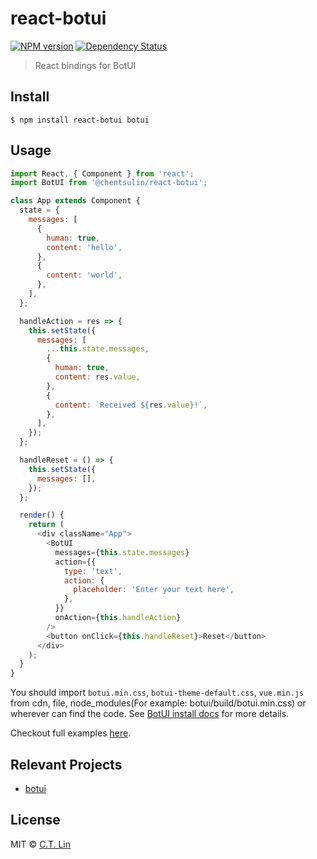 # react-botui

[![NPM version][npm-image]][npm-url]
[![Dependency Status][david_img]][david_site]

> React bindings for BotUI

## Install

```
$ npm install react-botui botui
```

## Usage

```js
import React, { Component } from 'react';
import BotUI from '@chentsulin/react-botui';

class App extends Component {
  state = {
    messages: [
      {
        human: true,
        content: 'hello',
      },
      {
        content: 'world',
      },
    ],
  };

  handleAction = res => {
    this.setState({
      messages: [
        ...this.state.messages,
        {
          human: true,
          content: res.value,
        },
        {
          content: `Received ${res.value}!`,
        },
      ],
    });
  };

  handleReset = () => {
    this.setState({
      messages: [],
    });
  };

  render() {
    return (
      <div className="App">
        <BotUI
          messages={this.state.messages}
          action={{
            type: 'text',
            action: {
              placeholder: 'Enter your text here',
            },
          }}
          onAction={this.handleAction}
        />
        <button onClick={this.handleReset}>Reset</button>
      </div>
    );
  }
}
```

You should import `botui.min.css`, `botui-theme-default.css`, `vue.min.js` from cdn, file, node_modules(For example: botui/build/botui.min.css) or wherever can find the code. See [BotUI install docs](https://docs.botui.org/install.html) for more details.

Checkout full examples [here](./examples).

## Relevant Projects

- [botui](https://github.com/botui/botui)

## License

MIT © [C.T. Lin](https://github.com/chentsulin/react-botui)

[npm-image]: https://badge.fury.io/js/@chentsulin/react-botui.svg
[npm-url]: https://npmjs.org/package/@chentsulin/react-botui
[david_img]: https://david-dm.org/chentsulin/react-botui.svg
[david_site]: https://david-dm.org/chentsulin/react-botui
